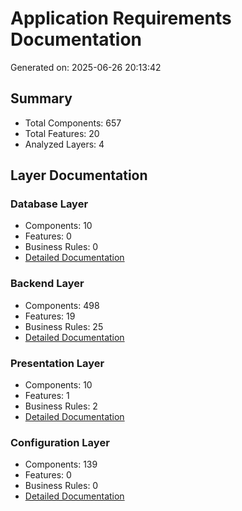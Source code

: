 # Application Requirements Documentation

Generated on: 2025-06-26 20:13:42

## Summary

- Total Components: 657
- Total Features: 20
- Analyzed Layers: 4

## Layer Documentation

### Database Layer
- Components: 10
- Features: 0
- Business Rules: 0
- [Detailed Documentation](./database_requirements_20250626_201342.md)

### Backend Layer
- Components: 498
- Features: 19
- Business Rules: 25
- [Detailed Documentation](./backend_requirements_20250626_201342.md)

### Presentation Layer
- Components: 10
- Features: 1
- Business Rules: 2
- [Detailed Documentation](./presentation_requirements_20250626_201342.md)

### Configuration Layer
- Components: 139
- Features: 0
- Business Rules: 0
- [Detailed Documentation](./configuration_requirements_20250626_201342.md)

